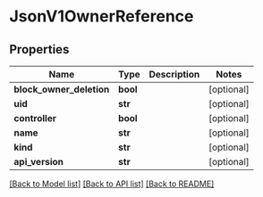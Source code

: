 # JsonV1OwnerReference


## Properties
Name | Type | Description | Notes
------------ | ------------- | ------------- | -------------
**block_owner_deletion** | **bool** |  | [optional] 
**uid** | **str** |  | [optional] 
**controller** | **bool** |  | [optional] 
**name** | **str** |  | [optional] 
**kind** | **str** |  | [optional] 
**api_version** | **str** |  | [optional] 

[[Back to Model list]](../README.md#documentation-for-models) [[Back to API list]](../README.md#documentation-for-api-endpoints) [[Back to README]](../README.md)


